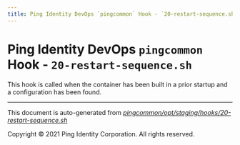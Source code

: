 ```yaml
---
title: Ping Identity DevOps `pingcommon` Hook - `20-restart-sequence.sh`
---
```


# Ping Identity DevOps `pingcommon` Hook - `20-restart-sequence.sh`
 This hook is called when the container has been built in a prior startup
 and a configuration has been found.

---
This document is auto-generated from _[pingcommon/opt/staging/hooks/20-restart-sequence.sh](https://github.com/pingidentity/pingidentity-docker-builds/blob/master/pingcommon/opt/staging/hooks/20-restart-sequence.sh)_

Copyright © 2021 Ping Identity Corporation. All rights reserved.
